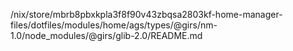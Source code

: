 /nix/store/mbrb8pbxkpla3f8f90v43zbqsa2803kf-home-manager-files/dotfiles/modules/home/ags/types/@girs/nm-1.0/node_modules/@girs/glib-2.0/README.md